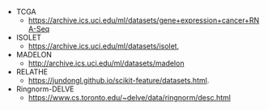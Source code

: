 - TCGA
    - https://archive.ics.uci.edu/ml/datasets/gene+expression+cancer+RNA-Seq
- ISOLET
    - https://archive.ics.uci.edu/ml/datasets/isolet,
- MADELON
    - http://archive.ics.uci.edu/ml/datasets/madelon
- RELATHE
    - https://jundongl.github.io/scikit-feature/datasets.html.
- Ringnorm-DELVE
    - https://www.cs.toronto.edu/~delve/data/ringnorm/desc.html